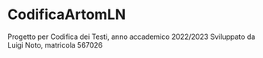# CodificaArtomLN
Progetto per Codifica dei Testi, anno accademico 2022/2023
Sviluppato da Luigi Noto, matricola 567026